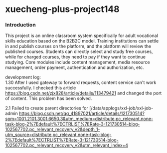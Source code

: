 # xuecheng-plus-project148
<h3>Introduction</h3>
This project is an online classroom system specifically for adult vocational skills education based on the B2B2C model. Training institutions can settle in and publish courses on the platform, and the platform will review the published courses. Students can directly select and study free courses, while for charged courses, they need to pay if they want to continue studying. Core modules include content management, media resource management, order payment, authentication and authorization, etc.

development log:<br>
1.30
After I used gateway to forward requests, content service can't work successfully. I checked this article https://blog.csdn.net/zjx828/article/details/113479421 and changed the port of content. This problem has been solved.

2.1
Failed to create parent directories for [/data/applogs/xxl-job/xxl-job-admin
https://blog.csdn.net/qq_41897021/article/details/121730514?spm=1001.2101.3001.6650.3&utm_medium=distribute.pc_relevant.none-task-blog-2%7Edefault%7ECTRLIST%7ERate-3-121730514-blog-102567702.pc_relevant_recovery_v2&depth_1-utm_source=distribute.pc_relevant.none-task-blog-2%7Edefault%7ECTRLIST%7ERate-3-121730514-blog-102567702.pc_relevant_recovery_v2&utm_relevant_index=4
